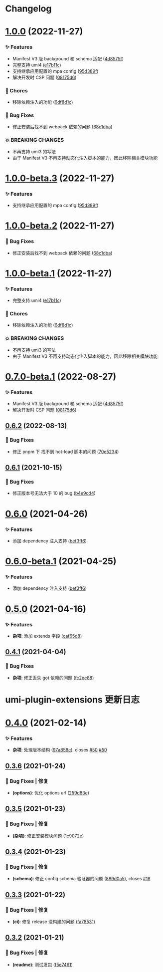 # Changelog

# [1.0.0](https://github.com/arvinxx/umi-plugin-extensions/compare/v0.6.2...v1.0.0) (2022-11-27)

### ✨ Features

- Manifest V3 版 background 和 schema 适配 ([4d8575f](https://github.com/arvinxx/umi-plugin-extensions/commit/4d8575f))
- 完整支持 umi4 ([e17b11c](https://github.com/arvinxx/umi-plugin-extensions/commit/e17b11c))
- 支持继承应用配置的 mpa config ([95d389f](https://github.com/arvinxx/umi-plugin-extensions/commit/95d389f))
- 解决开发时 CSP 问题 ([08175d6](https://github.com/arvinxx/umi-plugin-extensions/commit/08175d6))

### 🎫 Chores

- 移除依赖注入的功能 ([6df8d1c](https://github.com/arvinxx/umi-plugin-extensions/commit/6df8d1c))

### 🐛 Bug Fixes

- 修正安装后找不到 webpack 依赖的问题 ([68c1dba](https://github.com/arvinxx/umi-plugin-extensions/commit/68c1dba))

### 💥 BREAKING CHANGES

- 不再支持 umi3 的写法
- 由于 Manifest V3 不再支持动态化注入脚本的能力，因此移除相关模块功能

# [1.0.0-beta.3](https://github.com/arvinxx/umi-plugin-extensions/compare/v1.0.0-beta.2...v1.0.0-beta.3) (2022-11-27)

### ✨ Features

- 支持继承应用配置的 mpa config ([95d389f](https://github.com/arvinxx/umi-plugin-extensions/commit/95d389f))

# [1.0.0-beta.2](https://github.com/arvinxx/umi-plugin-extensions/compare/v1.0.0-beta.1...v1.0.0-beta.2) (2022-11-27)

### 🐛 Bug Fixes

- 修正安装后找不到 webpack 依赖的问题 ([68c1dba](https://github.com/arvinxx/umi-plugin-extensions/commit/68c1dba))

# [1.0.0-beta.1](https://github.com/arvinxx/umi-plugin-extensions/compare/v0.7.0-beta.1...v1.0.0-beta.1) (2022-11-27)

### ✨ Features

- 完整支持 umi4 ([e17b11c](https://github.com/arvinxx/umi-plugin-extensions/commit/e17b11c))

### 🎫 Chores

- 移除依赖注入的功能 ([6df8d1c](https://github.com/arvinxx/umi-plugin-extensions/commit/6df8d1c))

### 💥 BREAKING CHANGES

- 不再支持 umi3 的写法
- 由于 Manifest V3 不再支持动态化注入脚本的能力，因此移除相关模块功能

# [0.7.0-beta.1](https://github.com/arvinxx/umi-plugin-extensions/compare/v0.6.2...v0.7.0-beta.1) (2022-08-27)

### ✨ Features

- Manifest V3 版 background 和 schema 适配 ([4d8575f](https://github.com/arvinxx/umi-plugin-extensions/commit/4d8575f))
- 解决开发时 CSP 问题 ([08175d6](https://github.com/arvinxx/umi-plugin-extensions/commit/08175d6))

## [0.6.2](https://github.com/arvinxx/umi-plugin-extensions/compare/v0.6.1...v0.6.2) (2022-08-13)

### 🐛 Bug Fixes

- 修正 pnpm 下 找不到 hot-load 脚本的问题 ([70e5234](https://github.com/arvinxx/umi-plugin-extensions/commit/70e5234))

## [0.6.1](https://github.com/arvinxx/umi-plugin-extensions/compare/v0.6.0...v0.6.1) (2021-10-15)

### 🐛 Bug Fixes

- 修正版本号无法大于 10 的 bug ([b4e9cd4](https://github.com/arvinxx/umi-plugin-extensions/commit/b4e9cd4))

# [0.6.0](https://github.com/arvinxx/umi-plugin-extensions/compare/v0.5.0...v0.6.0) (2021-04-26)

### ✨ Features

- 添加 dependency 注入支持 ([bef3ff6](https://github.com/arvinxx/umi-plugin-extensions/commit/bef3ff6))

# [0.6.0-beta.1](https://github.com/arvinxx/umi-plugin-extensions/compare/v0.5.0...v0.6.0-beta.1) (2021-04-25)

### ✨ Features

- 添加 dependency 注入支持 ([bef3ff6](https://github.com/arvinxx/umi-plugin-extensions/commit/bef3ff6))

# [0.5.0](https://github.com/arvinxx/umi-plugin-extensions/compare/v0.4.1...v0.5.0) (2021-04-16)

### ✨ Features

- **杂项**: 添加 extends 字段 ([caf65d8](https://github.com/arvinxx/umi-plugin-extensions/commit/caf65d8))

## [0.4.1](https://github.com/arvinxx/umi-plugin-extensions/compare/v0.4.0...v0.4.1) (2021-04-04)

### 🐛 Bug Fixes

- **杂项**: 修正丢失 got 依赖的问题 ([fc2ee88](https://github.com/arvinxx/umi-plugin-extensions/commit/fc2ee88))

# umi-plugin-extensions 更新日志

# [0.4.0](https://github.com/arvinxx/umi-plugin-extensions/compare/v0.3.6...v0.4.0) (2021-02-14)

### ✨ Features

- **杂项**: 处理版本结构 ([97a858c](https://github.com/arvinxx/umi-plugin-extensions/commit/97a858c)), closes [#50](https://github.com/arvinxx/umi-plugin-extensions/issues/50) [#50](https://github.com/arvinxx/umi-plugin-extensions/issues/50)

## [0.3.6](https://github.com/arvinxx/umi-plugin-extensions/compare/v0.3.5...v0.3.6) (2021-01-24)

### 🐛 Bug Fixes | 修复

- **(options)**: 优化 options url ([259d83e](https://github.com/arvinxx/umi-plugin-extensions/commit/259d83e))

## [0.3.5](https://github.com/arvinxx/umi-plugin-extensions/compare/v0.3.4...v0.3.5) (2021-01-23)

### 🐛 Bug Fixes | 修复

- **(杂项)**: 修正安装模块问题 ([1c9072e](https://github.com/arvinxx/umi-plugin-extensions/commit/1c9072e))

## [0.3.4](https://github.com/arvinxx/umi-plugin-extensions/compare/v0.3.3...v0.3.4) (2021-01-23)

### 🐛 Bug Fixes | 修复

- **(schema)**: 修正 config schema 验证器的问题 ([889d0a5](https://github.com/arvinxx/umi-plugin-extensions/commit/889d0a5)), closes [#18](https://github.com/arvinxx/umi-plugin-extensions/issues/18)

## [0.3.3](https://github.com/arvinxx/umi-plugin-extensions/compare/v0.3.2...v0.3.3) (2021-01-22)

### 🐛 Bug Fixes | 修复

- **(ci)**: 修复 release 没构建的问题 ([fa78531](https://github.com/arvinxx/umi-plugin-extensions/commit/fa78531))

## [0.3.2](https://github.com/arvinxx/umi-plugin-extensions/compare/v0.3.1...v0.3.2) (2021-01-21)

### 🐛 Bug Fixes | 修复

- **(readme)**: 测试发包 ([f5e7461](https://github.com/arvinxx/umi-plugin-extensions/commit/f5e7461))
